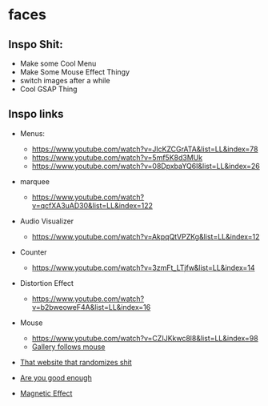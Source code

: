 # faces

## Inspo Shit:
- Make some Cool Menu
- Make Some Mouse Effect Thingy
- switch images after a while
- Cool GSAP Thing

## Inspo links

- Menus:
    * https://www.youtube.com/watch?v=JlcKZCGrATA&list=LL&index=78
    * https://www.youtube.com/watch?v=5mf5K8d3MUk
    * https://www.youtube.com/watch?v=08DpxbaYQ6I&list=LL&index=26
- marquee
    * https://www.youtube.com/watch?v=qcfXA3uAD30&list=LL&index=122
- Audio Visualizer
    * https://www.youtube.com/watch?v=AkpqQtVPZKg&list=LL&index=12
- Counter
    * https://www.youtube.com/watch?v=3zmFt_LTjfw&list=LL&index=14
- Distortion Effect
    * https://www.youtube.com/watch?v=b2bweoweF4A&list=LL&index=16
- Mouse
    * https://www.youtube.com/watch?v=CZIJKkwc8l8&list=LL&index=98
    * [Gallery follows mouse](https://www.youtube.com/watch?v=Jt3A2lNN2aE&list=LL&index=103)

- [That website that randomizes shit](https://www.youtube.com/watch?v=dhfQnmGXSwU&list=LL&index=104)
- [Are you good enough](https://www.youtube.com/watch?v=6TYkDy54q4E&list=LL&index=105)
- [Magnetic Effect](https://www.youtube.com/watch?v=hJJPgLMj3R8&list=LL&index=121)

